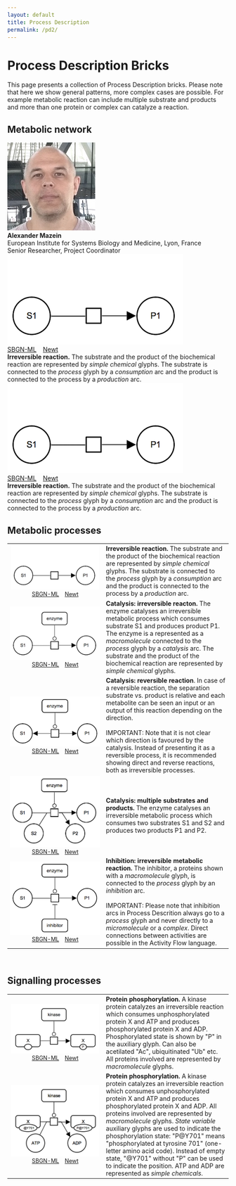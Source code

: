```yaml
---
layout: default
title: Process Description
permalink: /pd2/
---
```


# Process Description Bricks

This page presents a collection of Process Description bricks. Please note that here we show general patterns, more complex cases are possible. For example metabolic reaction can include multiple substrate and products and more than one protein or complex can catalyze a reaction.  

## Metabolic network

<div class="parent">
    <div class="img"><img src="../images/team/AlexanderMazein.jpg" alt="Alexander Mazein" /></div>
    <div class="text"><strong>Alexander Mazein</strong><br />European Institute for Systems Biology and Medicine, Lyon, France<br />Senior Researcher, Project Coordinator</div>
</div>
<div class="parent">
    <div class="img"><img src="../bricks/reaction/Reaction-PD01.01-IRR.png" /><br /> 
          <a href="/bricks/reaction/Reaction-PD01.01-IRR.sbgn" target="_blank">SBGN-ML</a> &ensp; 
          <a href="http://web.newteditor.org/?URL=http://sbgnbricks.github.io/bricks/reaction/Reaction-PD01.01-IRR.sbgn" target="_blank">Newt</a></div>
    <div class="text"><strong>Irreversible reaction.</strong> The substrate and the product of the biochemical reaction are represented by <i>simple chemical</i> glyphs. The substrate is connected to the <i>process</i> glyph by a <i>consumption</i> arc and the product is connected to the process by a <i>production</i> arc.</div>
</div>
<div class="parent">
    <div class="text"><img src="../bricks/reaction/Reaction-PD01.01-IRR.png" /><br /> 
          <a href="/bricks/reaction/Reaction-PD01.01-IRR.sbgn" target="_blank">SBGN-ML</a> &ensp; 
          <a href="http://web.newteditor.org/?URL=http://sbgnbricks.github.io/bricks/reaction/Reaction-PD01.01-IRR.sbgn" target="_blank">Newt</a></div>
    <div class="text"><strong>Irreversible reaction.</strong> The substrate and the product of the biochemical reaction are represented by <i>simple chemical</i> glyphs. The substrate is connected to the <i>process</i> glyph by a <i>consumption</i> arc and the product is connected to the process by a <i>production</i> arc.</div>
</div>


## Metabolic processes

<table style="font-size:100%;">
    <tr>
      <td style="width:205px; text-align:center; font-size:90%;"><img src="../bricks/reaction/Reaction-PD01.01-IRR.png" width="200"/> <br /> 
          <a href="/bricks/reaction/Reaction-PD01.01-IRR.sbgn" target="_blank">SBGN-ML</a> &ensp; 
          <a href="http://web.newteditor.org/?URL=http://sbgnbricks.github.io/bricks/reaction/Reaction-PD01.01-IRR.sbgn" target="_blank">Newt</a></td>
      <td style="text-align:left;"><strong>Irreversible reaction.</strong> The substrate and the product of the biochemical reaction are represented by <i>simple chemical</i> glyphs. The substrate is connected to the <i>process</i> glyph by a <i>consumption</i> arc and the product is connected to the process by a <i>production</i> arc.</td>
    </tr>
    <tr>
    <td style="width:200px; text-align:center; font-size:90%;"><img src="../bricks/catalysis/Catalysis-PD01.01-IRR-1x1.png"/> <br /> 
          <a href="/bricks/catalysis/Catalysis-PD01.01-IRR-1x1.sbgn" target="_blank">SBGN-ML</a> &ensp; 
          <a href="http://web.newteditor.org/?URL=http://sbgnbricks.github.io/bricks/catalysis/Catalysis-PD01.01-IRR-1x1.sbgn" target="_blank">Newt</a></td>
      <td style="text-align:left;"><strong>Catalysis: irreversible reacton.</strong> The enzyme catalyses an irreversible metabolic process which consumes substrate S1 and produces product P1. The enzyme is a represented as a <i>macromolecule</i> connected to the <i>process</i> glyph by a <i>catalysis</i> arc. The substrate and the product of the biochemical reaction are represented by <i>simple chemical</i> glyphs.</td>
    </tr>
    <tr>
      <td style="width:200px; text-align:center; font-size:90%;"><img src="../bricks/catalysis/Catalysis-PD02.01-REV-1x1.png"/> <br /> 
          <a href="/bricks/catalysis/Catalysis-PD02.01-REV-1x1.sbgn" target="_blank">SBGN-ML</a> &ensp; 
          <a href="http://web.newteditor.org/?URL=http://sbgnbricks.github.io/bricks/catalysis/Catalysis-PD02.01-REV-1x1.sbgn" target="_blank">Newt</a></td>
        <td style="text-align:left;"><strong>Catalysis: reversible reaction</strong>. In case of a reversible reaction, the separation substrate vs. product is relative and each metabolite can be seen an input or an output of this reaction depending on the direction.<br /><br />
        IMPORTANT: Note that it is not clear which direction is favoured by the catalysis. Instead of presenting it as a reversible process, it is recommended showing direct and reverse reactions, both as irreversible processes.</td>
    </tr>
    <tr>
      <td style="width:200px; text-align:center; font-size:90%;"><img src="../bricks/catalysis/Catalysis-PD01.02-IRR-2x2.png"/> <br /> 
          <a href="/bricks/catalysis/Catalysis-PD01.02-IRR-2x2.sbgn" target="_blank">SBGN-ML</a> &ensp; 
          <a href="http://web.newteditor.org/?URL=http://sbgnbricks.github.io/bricks/catalysis/Catalysis-PD01.02-IRR-2x2.sbgn" target="_blank">Newt</a></td>
      <td style="text-align:left;"><strong>Catalysis: multiple substrates and products.</strong> The enzyme catalyses an irreversible metabolic process which consumes two substrates S1 and S2 and produces two products P1 and P2.</td>
    </tr>
    <tr>
    <td style="width:200px; text-align:center; font-size:90%;"><img src="../bricks/inhibition/Inhibition-PD01.02.png"/> <br /> 
          <a href="/bricks/inhibition/Inhibition-PD01.02.sbgn" target="_blank">SBGN-ML</a> &ensp; 
          <a href="http://web.newteditor.org/?URL=http://sbgnbricks.github.io/bricks/inhibition/Inhibition-PD01.02.sbgn" target="_blank">Newt</a></td>
      <td style="text-align:left;"><strong>Inhibition: irreversible metabolic reaction.</strong> The inhibitor, a proteins shown with a <i>macromolecule</i> glyph, is connected to the <i>process</i> glyph by an <i>inhibition</i> arc.<br /><br />
      IMPORTANT: Please note that inhibition arcs in Process Descrition always go to a <i>process</i> glyph and never directly to a <i>micromolecule</i> or a <i>complex</i>. Direct connections between activities are possible in the Activity Flow language.</td>
    </tr>
</table>

<br />

## Signalling processes

<table style="font-size:100%;">
    <tr>
      <td style="width:205px; text-align:center; font-size:90%;"><img src="../bricks/proteinphosphorylation/ProteinPosphorylation-PD01.01.png" width="200"/> <br /> 
          <a href="/bricks/proteinphosphorylation/ProteinPosphorylation-PD01.01.sbgn" target="_blank">SBGN-ML</a> &ensp; 
          <a href="http://web.newteditor.org/?URL=http://sbgnbricks.github.io/bricks/proteinphosphorylation/ProteinPosphorylation-PD01.01.sbgn" target="_blank">Newt</a></td>
      <td style="text-align:left;"><strong>Protein phosphorylation.</strong> A kinase protein catalyzes an irreversible reaction which consumes unphosphorylated protein X and ATP and produces phosphorylated protein X and ADP. Phosphorylated state is shown by "P" in the auxiliary glyph. Can also be acetilated "Ac", ubiquitinated "Ub" etc. All proteins involved are represented by <i>macromolecule</i> glyphs.</td>
    </tr>
    <tr>
      <td style="width:205px; text-align:center; font-size:90%;"><img src="../bricks/proteinphosphorylation/ProteinPosphorylation-PD01.02-2x2.png" width="200"/> <br /> 
          <a href="/bricks/proteinphosphorylation/ProteinPosphorylation-PD01.02-2x2.sbgn" target="_blank">SBGN-ML</a> &ensp; 
          <a href="http://web.newteditor.org/?URL=http://sbgnbricks.github.io/bricks/proteinphosphorylation/ProteinPosphorylation-PD01.02-2x2.sbgn" target="_blank">Newt</a></td>
      <td style="text-align:left;"><strong>Protein phosphorylation.</strong> A kinase protein catalyzes an irreversible reaction which consumes unphosphorylated protein X and ATP and produces phosphorylated protein X and ADP. All proteins involved are represented by <i>macromolecule</i> glyphs. <i>State variable</i> auxiliary glyphs are used to indicate the phosphorylation state: "P@Y701" means "phosphorylated at tyrosine 701" (one-letter amino acid code). Instead of empty state, "@Y701" without "P" can be used to indicate the position. ATP and ADP are represented as <i>simple chemicals</i>.</td>
    </tr>
</table>
